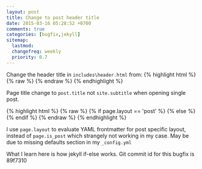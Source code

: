 ```yaml
---
layout: post
title: Change to post header title
date: 2015-03-16 05:28:52 +0700 
comments: true
categories: [bugfix,jekyll]
sitemap:
  lastmod: 
  changefreq: weekly
  priority: 0.7
---
```

Change the header title in `includes\header.html` from:
{% highlight html %}
{% raw %}
    <title>{{ site.name }} &middot; {{site.subtitle}}</title>
{% endraw %}
{% endhighlight %}

Page title change to `post.title` not `site.subtitle` when opening single post.

{% highlight html %}
{% raw %}
    {% if page.layout == 'post' %}
    <title>{{ site.name }} &middot; {{page.title}}</title>
	{% else %}
    <title>{{ site.name }} &middot; {{site.subtitle}}</title>
    {% endif %}
{% endraw %}
{% endhighlight %}

I use `page.layout` to evaluate YAML frontmatter for post specific layout, instead of `page.is_post` which strangely not working in my case. May be due to missing defaults section in my `_config.yml`

What I learn here is how jekyll if-else works. Git commit id for this bugfix is 89f7310

